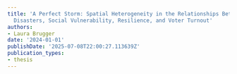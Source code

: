 ```yaml
---
title: 'A Perfect Storm: Spatial Heterogeneity in the Relationships Between Natural
  Disasters, Social Vulnerability, Resilience, and Voter Turnout'
authors:
- Laura Brugger
date: '2024-01-01'
publishDate: '2025-07-08T22:00:27.113639Z'
publication_types:
- thesis
---
```

